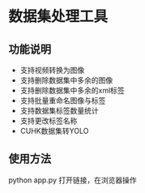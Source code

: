 # 数据集处理工具

## 功能说明
- 支持视频转换为图像
- 支持删除数据集中多余的图像
- 支持删除数据集中多余的xml标签
- 支持批量重命名图像与标签
- 支持数据集标签数量统计
- 支持更改标签名称
- CUHK数据集转YOLO

## 使用方法
python app.py
打开链接，在浏览器操作
